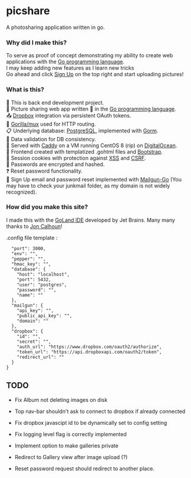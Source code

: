 # picshare

A photosharing application written in go.

### Why did I make this?
To serve as proof of concept demonstrating my ability to create web applications with the [Go programming language](https://www.golang.org/).   
I may keep adding new features as I learn new tricks  
Go ahead and click [Sign Up](https://www.adamwoolhether.com/signup) on the top right and start uploading pictures!

### What is this?
🧐 This is back end development project.  
📸 Picture sharing web app written 💯 in the [Go programming language](https://www.golang.org/).  
📤 [Dropbox](https://www.dropbox.com/home) integration via persistent OAuth tokens.  
🦍 [Gorilla/mux](https://github.com/gorilla/mux) used for HTTP routing.  
📋 Underlying database: [PostgreSQL](https://postgresql.com/), implemented with [Gorm](https://gorm.io/).  
🔎 Data validation for DB consistency.  
👨 Served with [Caddy](https://caddyserver.com/) on a VM running CentOS 8 (rip) on [DigitalOcean](https://www.digitalocean.com/).  
📃 Frontend created with templatized .gohtml files and [Bootstrap](https://getbootstrap.com/).  
🍪 Session cookies with protection against [XSS](https://owasp.org/www-community/attacks/xss/) and [CSRF](https://owasp.org/www-community/attacks/csrf).  
🔐 Passwords are encrypted and hashed.  
❓ Reset password functionality.  
📧 Sign Up email and password reset implemented with [Mailgun-Go](https://github.com/mailgun/mailgun-go) (You may have to check your junkmail folder, as my domain is not widely recognized).

### How did you make this site?
I made this with the [GoLand IDE](https://www.jetbrains.com/go/) developed by Jet Brains.
Many many thanks to [Jon Calhoun](https://www.calhoun.io/)!

.config file template :

```{
  "port": 3000,
  "env": "",
  "pepper": "",
  "hmac_key": "",
  "database": {
    "host": "localhost",
    "port": 5432,
    "user": "postgres",
    "password": "",
    "name": ""
  },
  "mailgun": {
    "api_key": "",
    "public_api_key": "",
    "domain": ""
  },
  "dropbox": {
    "id": "",
    "secret": "",
    "auth_url": "https://www.dropbox.com/oauth2/authorize",
    "token_url": "https://api.dropboxapi.com/oauth2/token",
    "redirect_url": ""
  }
}
```

## TODO
- Fix Album not deleting images on disk
- Top nav-bar shouldn't ask to connect to dropbox if already connected
- Fix dropbox javascipt id to be dynamically set to config setting
- Fix logging level flag is correctly implemented
- Implement option to make galleries private

- Redirect to Gallery view after image upload (?)
- Reset password request should redirect to another place.